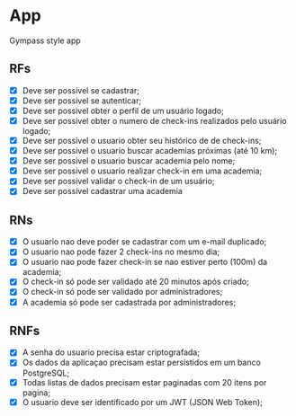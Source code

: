 # App

Gympass style app

## RFs

- [x] Deve ser possivel se cadastrar;
- [x] Deve ser possivel se autenticar;
- [x] Deve ser possivel obter o perfil de um usuário logado;
- [x] Deve ser possivel obter o numero de check-ins realizados pelo usuário logado;
- [x] Deve ser possivel o usuario obter seu histórico de de check-ins;
- [x] Deve ser possivel o usuario buscar academias próximas (até 10 km);
- [x] Deve ser possivel o usuario buscar academia pelo nome;
- [x] Deve ser possivel o usuario realizar check-in em uma academia;
- [x] Deve ser possivel validar o check-in de um usuário;
- [x] Deve ser possivel cadastrar uma academia

## RNs

- [x] O usuario nao deve poder se cadastrar com um e-mail duplicado;
- [x] O usuario nao pode fazer 2 check-ins no mesmo dia;
- [x] O usuario nao pode fazer check-in se nao estiver perto (100m) da academia;
- [x] O check-in só pode ser validado até 20 minutos após criado;
- [x] O check-in só pode ser validado por administradores;
- [x] A academia só pode ser cadastrada por administradores;

## RNFs

- [x] A senha do usuario precisa estar criptografada;
- [x] Os dados da aplicaçao precisam estar persistidos em um banco PostgreSQL;
- [x] Todas listas de dados precisam estar paginadas com 20 itens por pagina;
- [x] O usuario deve ser identificado por um JWT (JSON Web Token);
